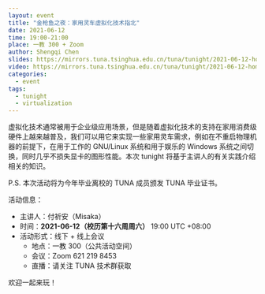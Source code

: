 ```yaml
---
layout: event
title: "金枪鱼之夜：家用灵车虚拟化技术指北"
date: 2021-06-12
time: 19:00-21:00
place: 一教 300 + Zoom
author: Shengqi Chen
slides: https://mirrors.tuna.tsinghua.edu.cn/tuna/tunight/2021-06-12-homemade-vm/slides.tar.xz
video: https://mirrors.tuna.tsinghua.edu.cn/tuna/tunight/2021-06-12-homemade-vm/video.mp4
categories:
  - event
tags:
  - tunight
  - virtualization
---
```


虚拟化技术通常被用于企业级应用场景，但是随着虚拟化技术的支持在家用消费级硬件上越来越普及，我们可以用它来实现一些家用灵车需求，例如在不重启物理机器的前提下，在用于工作的 GNU/Linux 系统和用于娱乐的 Windows 系统之间切换，同时几乎不损失显卡的图形性能。本次 tunight 将基于主讲人的有关实践介绍相关的知识。

P.S. 本次活动将为今年毕业离校的 TUNA 成员颁发 TUNA 毕业证书。

活动信息：

* 主讲人：付祈安（Misaka）
* 时间：**2021-06-12（校历第十六周周六）** 19:00 UTC +08:00
* 活动形式：线下 + 线上会议
  * 地点：一教 300（公共活动空间）
  * 会议：Zoom 621 219 8453
  * 直播：请关注 TUNA 技术群获取

欢迎一起来玩！
